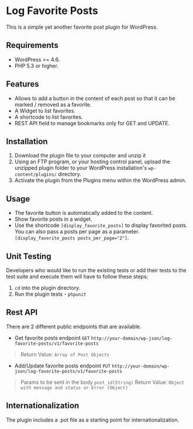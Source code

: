 # Log Favorite Posts

This is a simple yet another favorite post plugin for WordPress.

## Requirements

* WordPress >= 4.6.
* PHP 5.3 or higher.

## Features

* Allows to add a button in the content of each post so that it can be marked / removed as a favorite.
* A Widget to list favorites.
* A shortcode to list favorites.
* REST API field to manage bookmarks only for GET and UPDATE.

## Installation

1. Download the plugin file to your computer and unzip it
2. Using an FTP program, or your hosting control panel, upload the unzipped plugin folder to your WordPress installation's `wp-content/plugins/` directory.
3. Activate the plugin from the Plugins menu within the WordPress admin.

## Usage

* The favorite button is automatically added to the content.
* Show favorite posts in a widget.
* Use the shortcode `[display_favorite_posts]` to display favorited posts. You can also pass a posts per page as a parameter. `[display_favorite_posts posts_per_page="2"]`.

## Unit Testing

Developers who would like to run the existing tests or add their tests to the test suite and execute them will have to follow these steps:

1. `cd` into the plugin directory.
2. Run the plugin tests - `phpunit`

## Rest API

There are 2 different public endpoints that are available.

* Get favorite posts endpoint `GET` `http://your-domain/wp-json/log-favorite-posts/v1/favorite-posts`

> Return Value: `Array of Post Objects`

* Add/Update favorite posts endpoint `PUT` `http://your-domain/wp-json/log-favorite-posts/v1/favorite-posts`

> Params to be sent in the body
`post_id(String)`
Return Value: `Object with message and status or Error (Object)`

## Internationalization

The plugin includes a .pot file as a starting point for internationalization.
